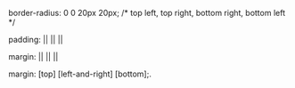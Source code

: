 border-radius: 0 0 20px 20px;   /* top left, top right, bottom right, bottom left */

padding: <padding-top> || <padding-right> || <padding-bottom> || <padding-left>

 margin: <margin-top> || <margin-right> || <margin-bottom> || <margin-left>

 margin: [top] [left-and-right] [bottom];.

 